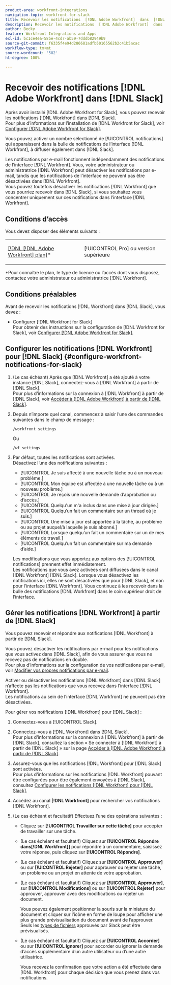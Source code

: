 ```yaml
---
product-area: workfront-integrations
navigation-topic: workfront-for-slack
title: Recevoir les notifications  [!DNL Adobe Workfront]  dans  [!DNL Slack]
description: Recevoir les notifications  [!DNL Adobe Workfront]  dans  [!DNL Slack]
author: Becky
feature: Workfront Integrations and Apps
exl-id: bc1ce4ea-58be-4cd7-ab59-7dddb82949b9
source-git-commit: f6335f4e94d286681adfb50165562b2c41b5acac
workflow-type: tm+mt
source-wordcount: '582'
ht-degree: 100%

---
```


# Recevoir des notifications [!DNL Adobe Workfront] dans [!DNL Slack]

<!--
<p data-mc-conditions="QuicksilverOrClassic.Draft mode">(NOTE: Alina: *** Linked to Accessing Workfront from Slack.***Some of this information is duplicating in Accessing Workfront from Slack (also screen shots))</p>
-->

Après avoir installé [!DNL Adobe Workfront for Slack], vous pouvez recevoir les notifications [!DNL Workfront] dans [!DNL Slack].\
Pour plus d’informations sur l’installation de [!DNL Workfront for Slack], voir [Configurer  [!DNL Adobe Workfront for Slack]](../../workfront-integrations-and-apps/using-workfront-with-slack/configure-workfront-for-slack.md).

Vous pouvez activer un nombre sélectionné de [!UICONTROL notifications] qui apparaissent dans la bulle de notifications de l’interface [!DNL Workfront], à diffuser également dans [!DNL Slack].

Les notifications par e-mail fonctionnent indépendamment des notifications de l’interface [!DNL Workfront]. Vous, votre administrateur ou administratrice [!DNL Workfront] peut désactiver les notifications par e-mail, tandis que les notifications de l’interface ne peuvent pas être désactivées dans [!DNL Workfront].\
Vous pouvez toutefois désactiver les notifications [!DNL Workfront] que vous pourriez recevoir dans [!DNL Slack], si vous souhaitez vous concentrer uniquement sur ces notifications dans l’interface [!DNL Workfront].

## Conditions d’accès

Vous devez disposer des éléments suivants :

<table style="table-layout:auto"> 
 <col> 
 </col> 
 <col> 
 </col> 
 <tbody> 
  <tr> 
   <td role="rowheader"><a href="https://www.workfront.com/plans?lang=fr" target="_blank">[!DNL [!DNL Adobe Workfront] plan]</a>*</td> 
   <td> <p>[!UICONTROL Pro] ou version supérieure</p> </td> 
  </tr> 
 </tbody> 
</table>

&#42;Pour connaître le plan, le type de licence ou l’accès dont vous disposez, contactez votre administrateur ou administratrice [!DNL Workfront].

## Conditions préalables

Avant de recevoir les notifications [!DNL Workfront] dans [!DNL Slack], vous devez :

* Configurer [!DNL Workfront for Slack]\
   Pour obtenir des instructions sur la configuration de [!DNL Workfront for Slack], voir [Configurer  [!DNL Adobe Workfront for Slack]](../../workfront-integrations-and-apps/using-workfront-with-slack/configure-workfront-for-slack.md).

## Configurer les notifications [!DNL Workfront] pour [!DNL Slack] {#configure-workfront-notifications-for-slack}

1. (Le cas échéant) Après que [!DNL Workfront] a été ajouté à votre instance [!DNL Slack], connectez-vous à [!DNL Workfront] à partir de [!DNL Slack].\
   Pour plus d’informations sur la connexion à [!DNL Workfront] à partir de [!DNL Slack], voir [Accèder à  [!DNL Adobe Workfront]  à partir de  [!DNL Slack]](../../workfront-integrations-and-apps/using-workfront-with-slack/access-workfront-from-slack.md).

1. Depuis n’importe quel canal, commencez à saisir l’une des commandes suivantes dans le champ de message :

   `/workfront settings`

   Ou

   `/wf settings`

1. Par défaut, toutes les notifications sont activées.\
   Désactivez l’une des notifications suivantes :

   * [!UICONTROL Je suis affecté à une nouvelle tâche ou à un nouveau problème.]
   * [!UICONTROL Mon équipe est affectée à une nouvelle tâche ou à un nouveau problème.]
   * [!UICONTROL Je reçois une nouvelle demande d’approbation ou d’accès.]
   * [!UICONTROL Quelqu&#39;un m&#39;a inclus dans une mise à jour dirigée.]
   * [!UICONTROL Quelqu’un fait un commentaire sur un thread où je suis.]
   * [!UICONTROL Une mise à jour est apportée à la tâche, au problème ou au projet auquel/à laquelle je suis abonné.]
   * [!UICONTROL Lorsque quelqu’un fait un commentaire sur un de mes éléments de travail.]
   * [!UICONTROL Quelqu’un fait un commentaire sur ma demande d’aide.]

   Les modifications que vous apportez aux options des [!UICONTROL notifications] prennent effet immédiatement.\
   Les notifications que vous avez activées sont diffusées dans le canal [!DNL Workfront] [!DNL Slack]. Lorsque vous désactivez les notifications ici, elles ne sont désactivées que pour [!DNL Slack], et non pour l’interface [!DNL Workfront]. Vous continuez à les recevoir dans la bulle des notifications [!DNL Workfront] dans le coin supérieur droit de l’interface.

## Gérer les notifications [!DNL Workfront] à partir de [!DNL Slack]

Vous pouvez recevoir et répondre aux notifications [!DNL Workfront] à partir de [!DNL Slack].

Vous pouvez désactiver les notifications par e-mail pour les notifications que vous activez dans [!DNL Slack], afin de vous assurer que vous ne recevez pas de notifications en double.\
Pour plus d’informations sur la configuration de vos notifications par e-mail, voir [Modifier vos propres notifications par e-mail](../../workfront-basics/using-notifications/activate-or-deactivate-your-own-event-notifications.md).

Activer ou désactiver les notifications [!DNL Workfront] dans [!DNL Slack] n’affecte pas les notifications que vous recevez dans l’interface [!DNL Workfront].\
Les notifications au sein de l’interface [!DNL Workfront] ne peuvent pas être désactivées.

Pour gérer vos notifications [!DNL Workfront] pour [!DNL Slack] :

1. Connectez-vous à [!UICONTROL Slack].
1. Connectez-vous à [!DNL Workfront] dans [!DNL Slack].\
   Pour plus d’informations sur la connexion à [!DNL Workfront] à partir de [!DNL Slack], consultez la section « Se connecter à [!DNL Workfront] à partir de [!DNL Slack] » sur la page [Accéder à  [!DNL Adobe Workfront]  à partir de  [!DNL Slack]](../../workfront-integrations-and-apps/using-workfront-with-slack/access-workfront-from-slack.md).

1. Assurez-vous que les notifications [!DNL Workfront] pour [!DNL Slack] sont activées.\
   Pour plus d’informations sur les notifications [!DNL Workfront] pouvant être configurées pour être également envoyées à [!DNL Slack], consultez [Configurer les notifications  [!DNL Workfront]  pour  [!DNL Slack]](#configure-workfront-notifications-for-slack-configure-workfront-notifications-for-slack).

1. Accédez au canal **[!DNL Workfront]** pour rechercher vos notifications [!DNL Workfront].
1. (Le cas échéant et facultatif) Effectuez l’une des opérations suivantes :

   * Cliquez sur **[!UICONTROL Travailler sur cette tâche]** pour accepter de travailler sur une tâche.

   * (Le cas échéant et facultatif) Cliquez sur **[!UICONTROL Répondre dans[!DNL Workfront]]** pour répondre à un commentaire, saisissez votre réponse, puis cliquez sur **[!UICONTROL Répondre]**.

   * (Le cas échéant et facultatif) Cliquez sur **[!UICONTROL Approuver]** ou sur **[!UICONTROL Rejeter]** pour approuver ou rejeter une tâche, un problème ou un projet en attente de votre approbation.

   * (Le cas échéant et facultatif) Cliquez sur **[!UICONTROL Approuver]**, sur **[!UICONTROL Modifications]** ou sur **[!UICONTROL Rejeter]** pour approuver, approuver avec des modifications ou rejeter un document.

     Vous pouvez également positionner la souris sur la miniature du document et cliquer sur l’icône en forme de loupe pour afficher une plus grande prévisualisation du document avant de l’approuver.\
      Seuls les [types de fichiers](https://api.slack.com/types/file) approuvés par Slack peut être prévisualisés.

   * (Le cas échéant et facultatif) Cliquez sur **[!UICONTROL Accorder]** ou sur **[!UICONTROL Ignorer]** pour accorder ou ignorer la demande d’accès supplémentaire d’un autre utilisateur ou d’une autre utilisatrice.

     Vous recevez la confirmation que votre action a été effectuée dans [!DNL Workfront] pour chaque décision que vous prenez dans vos notifications.
